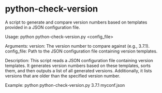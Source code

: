 # python-check-version
A script to generate and compare version numbers based on templates provided in a JSON configuration file.

Usage:
    python python-check-version.py <version> <config_file>

Arguments:
    version: The version number to compare against (e.g., 3.7.1).
    config_file: Path to the JSON configuration file containing version templates.

Description:
    This script reads a JSON configuration file containing version templates.
    It generates version numbers based on these templates, sorts them, and then
    outputs a list of all generated versions. Additionally, it lists versions that are older than
    the specified version number.

Example:
    python python-check-version.py 3.7.1 myconf.json

